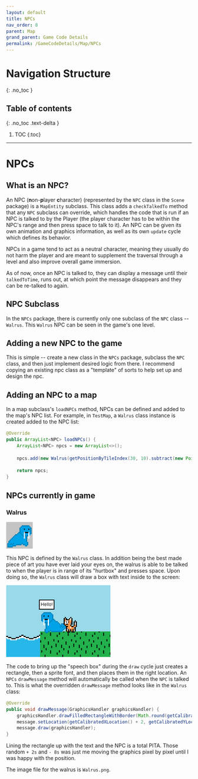 ```yaml
---
layout: default
title: NPCs
nav_order: 8
parent: Map
grand_parent: Game Code Details
permalink: /GameCodeDetails/Map/NPCs
---
```


# Navigation Structure
{: .no_toc }

## Table of contents
{: .no_toc .text-delta }

1. TOC
{:toc}

---

# NPCs

## What is an NPC?

An NPC (**n**on-**p**layer **c**haracter) (represented by the `NPC` class in the `Scene` package) is a `MapEntity` subclass. This class adds
a `checkTalkedTo` method that any `NPC` subclass can override, which handles the code that is run if an NPC is talked to by the Player (the player
character has to be within the NPC's range and then press space to talk to it). An NPC can be given its own animation and graphics information,
as well as its own `update` cycle which defines its behavior.

NPCs in a game tend to act as a neutral character, meaning they usually do not harm the player and are meant to supplement the traversal through a level and also
improve overall game immersion.

As of now, once an NPC is talked to, they can display a message until their `talkedToTime`, runs out, at which point the message
disappears and they can be re-talked to again.

## NPC Subclass

In the `NPCs` package, there is currently only one subclass of the `NPC` class -- `Walrus`.
This `Walrus` NPC can be seen in the game's one level.

## Adding a new NPC to the game

This is simple -- create a new class in the `NPCs` package, subclass the `NPC` class, and then just implement
desired logic from there. I recommend copying an existing npc class as a "template" of sorts to help set up and design the npc.

## Adding an NPC to a map

In a map subclass's `loadNPCs` method, NPCs can be defined and added to the map's NPC list. For example, in `TestMap`,
a `Walrus` class instance is created added to the NPC list:

```java
@Override
public ArrayList<NPC> loadNPCs() {
    ArrayList<NPC> npcs = new ArrayList<>();

    npcs.add(new Walrus(getPositionByTileIndex(30, 10).subtract(new Point(0, 13))));

    return npcs;
}
```

## NPCs currently in game

### Walrus

![walrus.png](../../../assets/images/walrus.png)

This NPC is defined by the `Walrus` class. In addition being the best made piece of art you have ever laid your eyes on,
the walrus is able to be talked to when the player is in range of its "hurtbox" and presses space. Upon doing so, the `Walrus` class
will draw a box with text inside to the screen:

![walrus-talking.png](../../../assets/images/walrus-talking.png)

The code to bring up the "speech box" during the `draw` cycle just creates a rectangle, then a sprite font, and then places
them in the right location. An `NPCs` `drawMessage` method will automatically be called when the `NPC` is talked to.
This is what the overridden `drawMessage` method looks like in the `Walrus` class:

```java
@Override
public void drawMessage(GraphicsHandler graphicsHandler) {
    graphicsHandler.drawFilledRectangleWithBorder(Math.round(getCalibratedXLocation() - 2), Math.round(getCalibratedYLocation() - 24), 40, 25, Color.WHITE, Color.BLACK, 2);
    message.setLocation(getCalibratedXLocation() + 2, getCalibratedYLocation() - 8);
    message.draw(graphicsHandler);
}
``` 

Lining the rectangle up with the text and the NPC is a total PITA. Those random `+ 2s` and `- 8s` was just me moving the graphics
pixel by pixel until I was happy with the position.

The image file for the walrus is `Walrus.png`.
